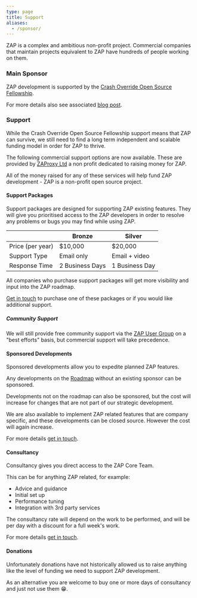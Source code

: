 ```yaml
---
type: page
title: Support
aliases:
  - /sponsor/
---
```


ZAP is a complex and ambitious non-profit project. Commercial companies that maintain projects equivalent to ZAP have hundreds of people working on them.

### Main Sponsor

ZAP development is supported by the [Crash Override Open Source Fellowship](https://crashoverride.com?zap=web).

For more details also see associated [blog post](/blog/2024-03-13-zap-funding-and-the-open-source-fellowship/).

### Support

While the Crash Override Open Source Fellowship support means that ZAP can survive, we still need to find a long term independent and scalable funding model in order for ZAP to thrive.

The following commercial support options are now available. These are provided by 
[ZAProxy Ltd](https://www.zaproxy.com) a non profit dedicated to raising money for ZAP.

All of the money raised for any of these services will help fund ZAP development - ZAP is a non-profit open source project.

#### Support Packages

Support packages are designed for supporting ZAP existing features. They will give you prioritised access to the ZAP developers in order to resolve any problems or bugs you may find while using ZAP.

|                  | Bronze          | Silver          |
| ---              | ---             | ---             |
| Price (per year) | $10,000         | $20,000         |
| Support Type     | Email only      | Email + video   |
| Response Time    | 2 Business Days | 1 Business Day  |

All companies who purchase support packages will get more visibility and input into the ZAP roadmap.

[Get in touch](mailto:support@zaproxy.com) to purchase one of these packages or if you would like additional support.

##### Community Support

We will still provide free community support via the [ZAP User Group](https://groups.google.com/group/zaproxy-users)
on a "best efforts" basis, but commercial support will take precedence.

#### Sponsored Developments

Sponsored developments allow you to expedite planned ZAP features.

Any developments on the [Roadmap](/docs/roadmap/) without an existing sponsor can be sponsored.

Developments not on the roadmap can also be sponsored, but the cost will increase for changes that are not part of our strategic development.

We are also available to implement ZAP related features that are company specific, and these developments can be closed source. However the cost will again increase. 

For more details [get in touch](mailto:support@zaproxy.com).

#### Consultancy

Consultancy gives you direct access to the ZAP Core Team.

This can be for anything ZAP related, for example:
* Advice and guidance
* Initial set up
* Performance tuning
* Integration with 3rd party services

The consultancy rate will depend on the work to be performed, and will be per day with a discount for a full week's work.

For more details [get in touch](mailto:support@zaproxy.com).

#### Donations

Unfortunately donations have not historically allowed us to raise anything like the level of funding we need to support ZAP development.

As an alternative you are welcome to buy one or more days of consultancy and just not use them :grin:.
